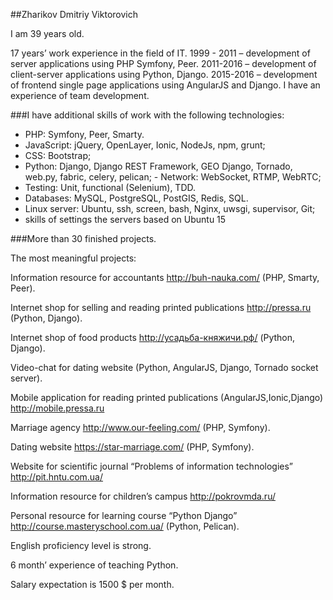 ##Zharikov Dmitriy Viktorovich

I am 39 years old.

17 years’ work experience in the field of IT. 
1999 - 2011 – development of server applications using PHP Symfony, Peer. 
2011-2016 – development of client-server applications using Python, Django. 
2015-2016 – development of frontend single page applications using AngularJS and Django. 
I have an experience of team development.

###I have additional skills of work with the following technologies:

- PHP: Symfony, Peer, Smarty. 
- JavaScript: jQuery, OpenLayer, Ionic, NodeJs, npm, grunt; 
- CSS: Bootstrap; 
- Python: Django, Django REST Framework, GEO Django, Tornado, web.py, fabric, celery, pelican; - Network: WebSocket, RTMP, WebRTC; 
- Testing: Unit, functional (Selenium), TDD. 
- Databases: MySQL, PostgreSQL, PostGIS, Redis, SQL. 
- Linux server: Ubuntu, ssh, screen, bash, Nginx, uwsgi, supervisor, Git; 
- skills of settings the servers based on Ubuntu 15  

###More than 30 finished projects.

The most meaningful projects:

Information resource for accountants http://buh-nauka.com/ (PHP, Smarty, Peer). 

Internet shop for selling and reading printed publications http://pressa.ru (Python, Django).
 
Internet shop of food products http://усадьба-княжичи.рф/ (Python, Django). 

Video-chat for dating website (Python, AngularJS, Django, Tornado socket server). 

Mobile application for reading printed publications (AngularJS,Ionic,Django) http://mobile.pressa.ru 

Marriage agency http://www.our-feeling.com/ (PHP, Symfony). 

Dating website https://star-marriage.com/ (PHP, Symfony). 

Website for scientific journal “Problems of information technologies” http://pit.hntu.com.ua/

Information resource for children’s campus http://pokrovmda.ru/ 

Personal resource for learning course “Python Django” http://course.masteryschool.com.ua/
 (Python, Pelican).  

English proficiency level is strong.

6 month’ experience of teaching Python.

Salary expectation is 1500 $ per month.
